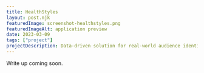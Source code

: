 ```yaml
---
title: HealthStyles
layout: post.njk 
featuredImage: screenshot-healthstyles.png 
featuredImageAlt: application preview
date: 2023-03-09
tags: ["project"]
projectDescription: Data-driven solution for real-world audience identification, segmentation, and activation.
---
```


Write up coming soon.